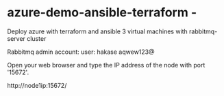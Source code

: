 # azure-demo-ansible-terraform - 
Deploy azure with terraform and ansible 
3 virtual machines with rabbitmq-server cluster



Rabbitmq admin account:
user: hakase 
      aqwew123@
      
 Open your web browser and type the IP address of the node with port '15672'.

http://node1ip:15672/
